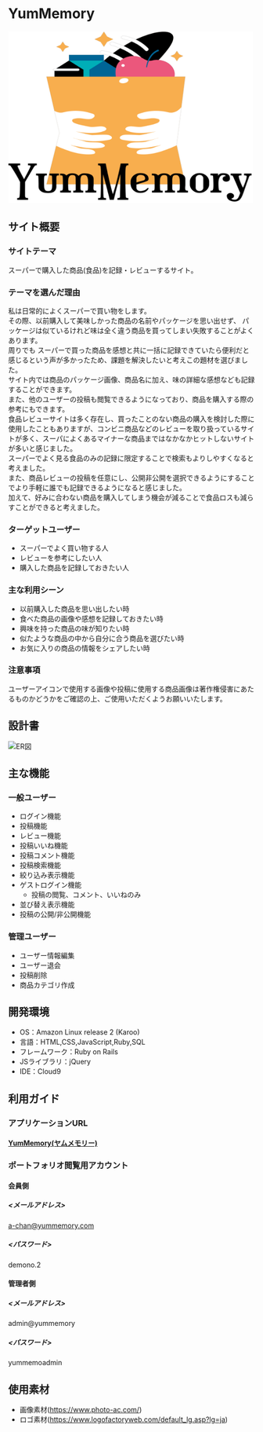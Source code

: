 # YumMemory
<img src="https://raw.githubusercontent.com/kitten1139/YumMemory/main/app/assets/images/logo.png" width="500px" height="350px" />

## サイト概要
### サイトテーマ
スーパーで購入した商品(食品)を記録・レビューするサイト。

### テーマを選んだ理由
私は日常的によくスーパーで買い物をします。  
その際、以前購入して美味しかった商品の名前やパッケージを思い出せず、 パッケージは似ているけれど味は全く違う商品を買ってしまい失敗することがよくあります。  
周りでも スーパーで買った商品を感想と共に一括に記録できていたら便利だと感じるという声が多かったため、課題を解決したいと考えこの題材を選びました。  
サイト内では商品のパッケージ画像、商品名に加え、味の詳細な感想なども記録することができます。  
また、他のユーザーの投稿も閲覧できるようになっており、商品を購入する際の参考にもできます。  
食品レビューサイトは多く存在し、買ったことのない商品の購入を検討した際に使用したこともありますが、コンビニ商品などのレビューを取り扱っているサイトが多く、スーパによくあるマイナーな商品まではなかなかヒットしないサイトが多いと感じました。  
スーパーでよく見る食品のみの記録に限定することで検索もよりしやすくなると考えました。  
また、商品レビューの投稿を任意にし、公開非公開を選択できるようにすることでより手軽に誰でも記録できるようになると感じました。  
加えて、好みに合わない商品を購入してしまう機会が減ることで食品ロスも減らすことができると考えました。  

### ターゲットユーザー
- スーパーでよく買い物する人
- レビューを参考にしたい人
- 購入した商品を記録しておきたい人

### 主な利用シーン
- 以前購入した商品を思い出したい時
- 食べた商品の画像や感想を記録しておきたい時
- 興味を持った商品の味が知りたい時
- 似たような商品の中から自分に合う商品を選びたい時
- お気に入りの商品の情報をシェアしたい時

### 注意事項
ユーザーアイコンで使用する画像や投稿に使用する商品画像は著作権侵害にあたるものかどうかをご確認の上、ご使用いただくようお願いいたします。

## 設計書

![ER図](https://raw.githubusercontent.com/kitten1139/YumMemory/4e55b8887c341816847ab29c439ec837adce3383/app/assets/images/ER%E5%9B%B3.png)

## 主な機能

### 一般ユーザー

- ログイン機能
- 投稿機能
- レビュー機能
- 投稿いいね機能
- 投稿コメント機能
- 投稿検索機能
- 絞り込み表示機能
- ゲストログイン機能
    - 投稿の閲覧、コメント、いいねのみ
- 並び替え表示機能
- 投稿の公開/非公開機能

### 管理ユーザー

- ユーザー情報編集
- ユーザー退会
- 投稿削除
- 商品カテゴリ作成


## 開発環境
- OS：Amazon Linux release 2 (Karoo)
- 言語：HTML,CSS,JavaScript,Ruby,SQL
- フレームワーク：Ruby on Rails
- JSライブラリ：jQuery
- IDE：Cloud9

## 利用ガイド
### アプリケーションURL
#### [YumMemory(ヤムメモリー)](http://54.199.200.223/)

### ポートフォリオ閲覧用アカウント
#### 会員側
##### <メールアドレス>
a-chan@yummemory.com
##### <パスワード>
demono.2

#### 管理者側
##### <メールアドレス>
admin@yummemory
##### <パスワード>
yummemoadmin

## 使用素材
- 画像素材(https://www.photo-ac.com/)
- ロゴ素材(https://www.logofactoryweb.com/default_lg.asp?lg=ja)